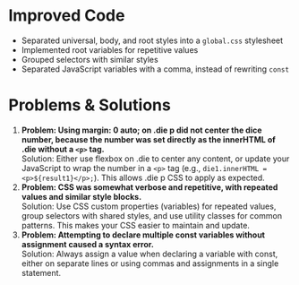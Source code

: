 # Improved Code
- Separated universal, body, and root styles into a `global.css` stylesheet
- Implemented root variables for repetitive values
- Grouped selectors with similar styles
- Separated JavaScript variables with a comma, instead of rewriting `const`

# Problems & Solutions
1. **Problem: Using margin: 0 auto; on .die p did not center the dice number, because the number was set directly as the innerHTML of .die without a `<p>` tag.** <br/>
Solution: Either use flexbox on .die to center any content, or update your JavaScript to wrap the number in a `<p>` tag (e.g., `die1.innerHTML = <p>${result1}</p>;`). This allows .die p CSS to apply as expected. <br/>
2. **Problem: CSS was somewhat verbose and repetitive, with repeated values and similar style blocks.** <br/>
Solution: Use CSS custom properties (variables) for repeated values, group selectors with shared styles, and use utility classes for common patterns. This makes your CSS easier to maintain and update.
3. **Problem: Attempting to declare multiple const variables without assignment caused a syntax error.** <br/>
Solution: Always assign a value when declaring a variable with const, either on separate lines or using commas and assignments in a single statement.
